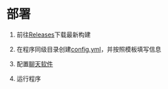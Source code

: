 # 部署
1. 前往[Releases](https://github.com/nyancatda/ShionBot/releases)下载最新构建

2. 在程序同级目录创建[config.yml](configyml-template)，并按照模板填写信息

3. 配置[聊天软件](/SNS-Configuration/)

4. 运行程序
